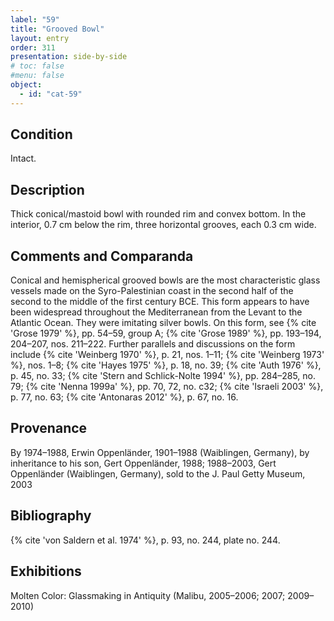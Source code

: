 ```yaml
---
label: "59"
title: "Grooved Bowl"
layout: entry
order: 311
presentation: side-by-side
# toc: false
#menu: false 
object:
  - id: "cat-59"
---
```


## Condition

Intact.

## Description

Thick conical/mastoid bowl with rounded rim and convex bottom. In the interior, 0.7 cm below the rim, three horizontal grooves, each 0.3 cm wide.

## Comments and Comparanda

Conical and hemispherical grooved bowls are the most characteristic glass vessels made on the Syro-Palestinian coast in the second half of the second to the middle of the first century BCE. This form appears to have been widespread throughout the Mediterranean from the Levant to the Atlantic Ocean. They were imitating silver bowls. On this form, see {% cite 'Grose 1979' %}, pp. 54–59, group A; {% cite 'Grose 1989' %}, pp. 193–194, 204–207, nos. 211–222. Further parallels and discussions on the form include {% cite 'Weinberg 1970' %}, p. 21, nos. 1–11; {% cite 'Weinberg 1973' %}, nos. 1–8; {% cite 'Hayes 1975' %}, p. 18, no. 39; {% cite 'Auth 1976' %}, p. 45, no. 33; {% cite 'Stern and Schlick-Nolte 1994' %}, pp. 284–285, no. 79; {% cite 'Nenna 1999a' %}, pp. 70, 72, no. c32; {% cite 'Israeli 2003' %}, p. 77, no. 63; {% cite 'Antonaras 2012' %}, p. 67, no. 16.

## Provenance

By 1974–1988, Erwin Oppenländer, 1901–1988 (Waiblingen, Germany), by inheritance to his son, Gert Oppenländer, 1988; 1988–2003, Gert Oppenländer (Waiblingen, Germany), sold to the J. Paul Getty Museum, 2003

## Bibliography

{% cite 'von Saldern et al. 1974' %}, p. 93, no. 244, plate no. 244.

## Exhibitions

Molten Color: Glassmaking in Antiquity (Malibu, 2005–2006; 2007; 2009–2010)
